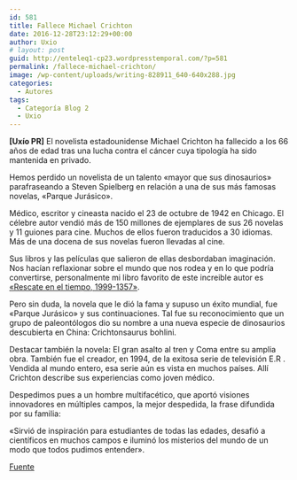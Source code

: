 ```yaml
---
id: 581
title: Fallece Michael Crichton
date: 2016-12-28T23:12:29+00:00
author: Uxio
# layout: post
guid: http://enteleq1-cp23.wordpresstemporal.com/?p=581
permalink: /fallece-michael-crichton/
image: /wp-content/uploads/writing-828911_640-640x288.jpg
categories:
  - Autores
tags:
  - Categoría Blog 2
  - Uxio
---
```

**[Uxío PR]** El novelista estadounidense Michael Crichton ha fallecido a los 66 años de edad tras una lucha contra el cáncer cuya tipología ha sido mantenida en privado.

Hemos perdido un novelista de un talento «mayor que sus dinosaurios» parafraseando a Steven Spielberg en relación a una de sus más famosas novelas, «Parque Jurásico».

Médico, escritor y cineasta nacido el 23 de octubre de 1942 en Chicago. El célebre autor vendió más de 150 millones de ejemplares de sus 26 novelas y 11 guiones para cine. Muchos de ellos fueron traducidos a 30 idiomas. Más de una docena de sus novelas fueron llevadas al cine.

Sus libros y las películas que salieron de ellas desbordaban imaginación. Nos hacían reflaxionar sobre el mundo que nos rodea y en lo que podría convertirse, personalmente mi libro favorito de este increible autor es [«Rescate en el tiempo, 1999-1357»](http://www.lenguaensecundaria.com/resenas/rescate.shtml).

Pero sin duda, la novela que le dió la fama y supuso un éxito mundial, fue «Parque Jurásico» y sus continuaciones. Tal fue su reconocimiento que un grupo de paleontólogos dio su nombre a una nueva especie de dinosaurios descubierta en China: Crichtonsaurus bohlini.

Destacar también la novela: El gran asalto al tren y Coma entre su amplia obra. También fue el creador, en 1994, de la exitosa serie de televisión E.R . Vendida al mundo entero, esa serie aún es vista en muchos países. Allí Crichton describe sus experiencias como joven médico.

Despedimos pues a un hombre multifacético, que aportó visiones innovadores en múltiples campos, la mejor despedida, la frase difundida por su familia:

«Sirvió de inspiración para estudiantes de todas las edades, desafió a científicos en muchos campos e iluminó los misterios del mundo de un modo que todos pudimos entender».

[Fuente](http://www.lanacion.com.ar/nota.asp?nota_id=1067023)